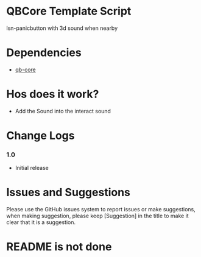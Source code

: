 # QBCore Template Script

lsn-panicbutton with 3d sound when nearby
<br>

# Dependencies
* [qb-core](https://github.com/qbcore-framework)

# Hos does it work?
* Add the Sound into the interact sound

# Change Logs
### 1.0
* Initial release

# Issues and Suggestions
Please use the GitHub issues system to report issues or make suggestions, when making suggestion, please keep [Suggestion] in the title to make it clear that it is a suggestion.

# README is not done
